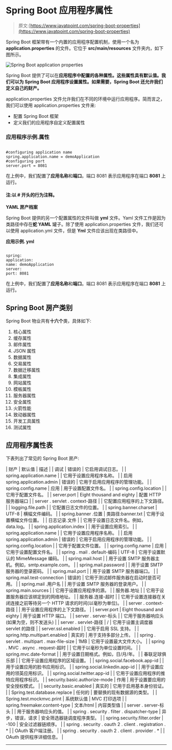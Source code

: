# Spring Boot 应用程序属性

> 原文:[https://www.javatpoint.com/spring-boot-properties](https://www.javatpoint.com/spring-boot-properties)

Spring Boot 框架带有一个内置的应用程序配置机制，使用一个名为 **application.properties** 的文件。它位于 **src/main/resources** 文件夹内，如下图所示。

![Spring Boot application properties](../Images/01e317ca4819f8f42999d4fd724676ca.png)

Spring Boot 提供了可以在**应用程序中配置的各种属性。这些属性具有默认值。我们可以为 Spring Boot 应用程序设置属性。如果需要，Spring Boot 还允许我们定义自己的财产。**

application.properties 文件允许我们在不同的环境中运行应用程序。简而言之，我们可以使用 application.properties 文件来:

*   配置 Spring Boot 框架
*   定义我们的应用程序自定义配置属性

### 应用程序示例.属性

```

#configuring application name
spring.application.name = demoApplication
#configuring port
server.port = 8081

```

在上例中，我们配置了**应用名称**和**端口**。端口 8081 表示应用程序在端口 **8081** 上运行。

#### 注:以 **#** 开头的行为注释。

**YAML 房产档案**

Spring Boot 提供的另一个配置属性的文件叫做 **yml** 文件。Yaml 文件工作是因为类路径中存在**蛇 YAML** 罐子。除了使用 application.properties 文件，我们还可以使用 application.yml 文件，但是 **Yml** 文件应该出现在类路径中。

**应用示例. yml**

```

spring:
application:
name: demoApplication
server:
port: 8081

```

在上例中，我们配置了**应用名称**和**端口**。端口 8081 表示应用程序在端口 **8081** 上运行。

## Spring Boot 房产类别

Spring Boot 物业共有**十六个**类，具体如下:

1.  核心属性
2.  缓存属性
3.  邮件属性
4.  JSON 属性
5.  数据属性
6.  交易属性
7.  数据迁移属性
8.  集成属性
9.  网站属性
10.  模板属性
11.  服务器属性
12.  安全属性
13.  火箭性能
14.  致动器属性
15.  开发工具属性
16.  测试属性

## 应用程序属性表

下表列出了常见的 Spring Boot 房产:

| 财产 | 默认值 | 描述 |
| 调试 | 错误的 | 它启用调试日志。 |
| spring.application.name |  | 它用于设置应用程序名称。 |
| 启用 spring.application.admin | 错误的 | 它用于启用应用程序的管理功能。 |
| spring.config.name | 应用 | 用于设置配置文件名。 |
| spring.config.location |  | 它用于配置文件名。 |
| server.port | Eight thousand and eighty | 配置 HTTP 服务器端口 |
| server . servlet . context-路径 |  | 它配置应用程序的上下文路径。 |
| logging.file.path |  | 它配置日志文件的位置。 |
| spring.banner.charset | UTF-8 | 横幅文件编码。 |
| spring.banner .位置 | 类路径:banner.txt | 它用于设置横幅文件位置。 |
| 日志记录.文件 |  | 它用于设置日志文件名。例如，data.log。 |
| spring.application.index |  | 用于设置应用索引。 |
| spring.application.name |  | 它用于设置应用程序名称。 |
| 启用 spring.application.admin | 错误的 | 它用于启用应用程序的管理功能。 |
| spring.config.location |  | 它用于配置文件位置。 |
| spring.config.name | 应用 | 它用于设置配置文件名。 |
| spring . mail . default-编码 | UTF-8 | 它用于设置默认的 MimeMessage 编码。 |
| spring.mail.host |  | 用于设置 SMTP 服务器主机。例如，smtp.example.com。 |
| spring.mail.password |  | 用于设置 SMTP 服务器的登录密码。 |
| spring.mail.port |  | 用于设置 SMTP 服务器端口。 |
| spring.mail.test-connection | 错误的 | 它用于测试邮件服务器在启动时是否可用。 |
| spring.mail .用户名 |  | 用于设置 SMTP 服务器的登录用户。 |
| spring.main.sources |  | 它用于设置应用程序的源。 |
| 服务器.地址 |  | 它用于设置服务器应该绑定到的网络地址。 |
| 服务器.连接-超时 |  | 它用于设置连接器在关闭连接之前等待另一个 HTTP 请求的时间(以毫秒为单位)。 |
| server . context-路径 |  | 用于设置应用程序的上下文路径。 |
| server.port | Eight thousand and eighty | 用于设置 HTTP 端口。 |
| server . server-标头 |  | 它用于服务器响应头(如果为空，则不发送头) |
| server . servlet-路径 | / | 它用于设置主调度器 servlet 的路径 |
| server.ssl.enabled |  | 它用于启用 SSL 支持。 |
| spring.http.multipart.enabled | 真实的 | 用于支持多部分上传。 |
| spring . servlet . multipart . max-file-size | 1MB | 它用于设置最大文件大小。 |
| spring . MVC . async . request-超时 |  | 它用于以毫秒为单位设置时间。 |
| spring.mvc.date-format |  | 用于设置日期格式。例如，日/月/年。 |
| 春联足球俱乐部 |  | 它用于设置应用程序的区域设置。 |
| spring.social.facebook.app-id |  | 用于设置应用的脸书应用标识。 |
| spring.social.linkedin.app-id |  | 用于设置应用的领英应用标识。 |
| spring.social.twitter.app-id |  | 它用于设置应用程序的推特应用程序标识。 |
| security.basic.authorize-mode | 作用 | 用于设置要应用的安全授权模式。 |
| security.basic.enabled | 真实的 | 它用于启用基本身份验证。 |
| Spring.test.database.replace | 任何的 | 要替换的现有数据源的类型。 |
| Spring.test.mockmvc.print | 系统默认值 | MVC 打印选项 |
| spring.freemaker.content-type | 文本/html | 内容类型值 |
| server . server-标头 |  | 用于服务器响应头的值。 |
| spring . security . filter . dispatcher-type | 异步，错误，请求 | 安全筛选器链调度程序类型。 |
| spring.security.filter.order | -100 | 安全过滤器链顺序。 |
| spring . security . oauth 2 . client . registration . * |  | OAuth 客户端注册。 |
| spring . security . oauth 2 . client . provider . * |  | OAuth 提供程序详细信息。 |

* * *